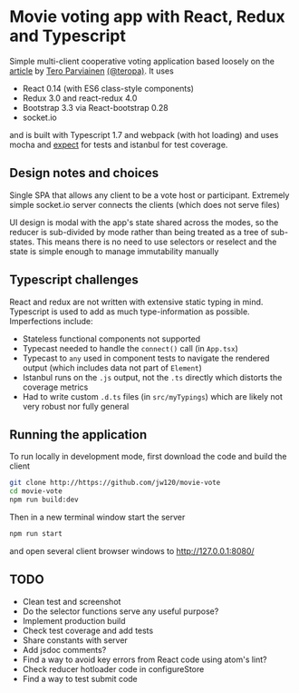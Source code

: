 # Movie voting app with React, Redux and Typescript

Simple multi-client cooperative voting application based loosely on the
[article](http://teropa.info/blog/2015/09/10/full-stack-redux-tutorial.html)
by
[Tero Parviainen](http://teropa.info/) [(@teropa)](https://twitter.com/teropa).
It uses

* React 0.14 (with ES6 class-style components)
* Redux 3.0 and react-redux 4.0
* Bootstrap 3.3 via React-bootstrap 0.28
* socket.io

and is built with Typescript 1.7 and webpack (with hot loading) and uses mocha and
[expect](https://github.com/mjackson/expect)
for tests and istanbul for test coverage.

## Design notes and choices

Single SPA that allows any client to be a vote host or participant. Extremely simple socket.io server connects the clients (which does not serve files)

UI design is modal with the app's state shared across the modes, so the reducer is sub-divided by mode rather than being treated as a tree of sub-states. This means there is no need to use selectors or reselect and the state is simple enough to manage immutability manually

## Typescript challenges

React and redux are not written with extensive static typing in mind. Typescript is used to add as much type-information as possible. Imperfections include:
* Stateless functional components not supported
* Typecast needed to handle the `connect()` call (in `App.tsx`)
* Typecast to `any` used in component tests to navigate the rendered output (which includes data not part of `Element`)
* Istanbul runs on the `.js` output, not the `.ts` directly which distorts the coverage metrics
* Had to write custom `.d.ts` files (in `src/myTypings`) which are likely not very robust nor fully general

## Running the application

To run locally in development mode, first download the code and build the client
```sh
git clone http://https://github.com/jw120/movie-vote
cd movie-vote
npm run build:dev
```
Then in a new terminal window start the server
```sh
npm run start
```
and open several client browser windows to http://127.0.0.1:8080/

## TODO

  + Clean test and screenshot
  + Do the selector functions serve any useful purpose?
  + Implement production build
  + Check test coverage and add tests
  + Share constants with server
  + Add jsdoc comments?
  + Find a way to avoid key errors from React code using atom's lint?
  + Check reducer hotloader code in configureStore
  + Find a way to test submit code
